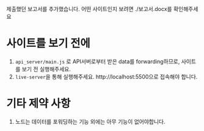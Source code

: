 제출했던 보고서를 추가했습니다.
어떤 사이트인지 보려면 ./보고서.docx를 확인해주세요

# 사이트를 보기 전에
1. `api_server/main.js` 로 API서버로부터 받은 data를 forwarding하므로, 사이트를 보기 전 실행해주세요.
2. `live-server`을 통해 실행해주세요. http://localhost:5500으로 접속해야 합니다.

# 기타 제약 사항
1. 노드는 데이터를 포워딩하는 기능 외에는 아무 기능이 없어야합니다.
